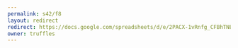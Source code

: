 ```yaml
---
permalink: s42/f8
layout: redirect
redirect: https://docs.google.com/spreadsheets/d/e/2PACX-1vRnfg_CFBhTNE24qWFZN0SgrKKAL2nKgu-WltPphbE5oB2lEHDiWxV0NwqXT3_IvmPLzfYQr7gGVKvU/pubhtml
owner: truffles
---
```


